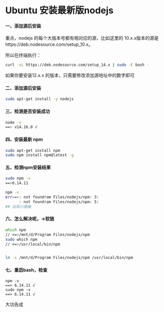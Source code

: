 # Ubuntu 安装最新版nodejs

#### 一、添加源后安装
重点，nodejs 的每个大版本号都有相对应的源，比如这里的 10.x.x版本的源是https://deb.nodesource.com/setup_10.x。

所以在终端执行：
```bash
curl -sL https://deb.nodesource.com/setup_14.x | sudo -E bash -
```
如果你要安装12.x.x 的版本，只需要修改添加源地址中的数字即可

#### 二、添加源后安装

```bash
sudo apt-get install -y nodejs
``` 

#### 三、检测是否安装成功

``` bash
node -v   
==> v14.16.0 √
``` 

#### 四、安装最新 npm

```bash
sudo apt-get install npm
sudo npm install npm@latest -g 
```

#### 五、检测npm安装结果

``` bash
sudo npm -v 
==>6.14.11

npm -v 
err==>: not foundram Files/nodejs/npm: 3: 
      : not foundram Files/nodejs/npm: 5:
## 出现小插曲
```

#### 六、怎么解决呢，→软链
```zsh
which npm   
// ==>/mnt/d/Program Files/nodejs/npm
sudo which npm 
// ==>/usr/local/bin/npm


ln -s /mnt/d/Program Files/nodejs/npm /usr/local/bin/npm

```

#### 七、重启bash，检查
```
npm -v  
==> 6.14.11 √
sudo npm -v  
==> 6.14.11 √
```

大功告成
